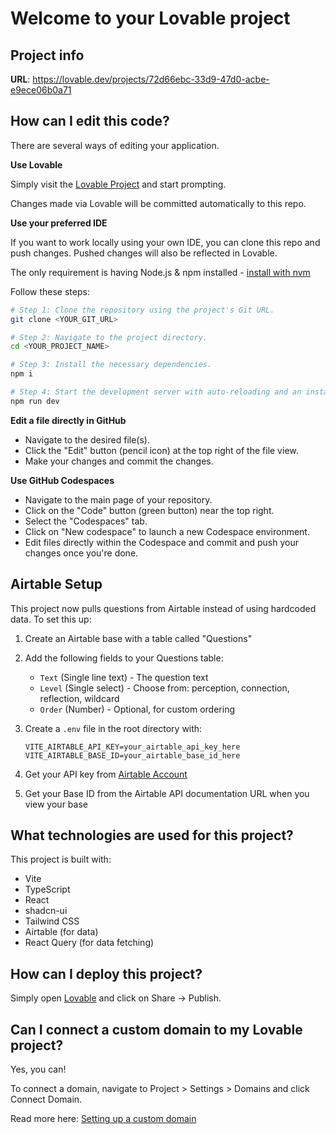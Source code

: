 # Welcome to your Lovable project

## Project info

**URL**: https://lovable.dev/projects/72d66ebc-33d9-47d0-acbe-e9ece06b0a71

## How can I edit this code?

There are several ways of editing your application.

**Use Lovable**

Simply visit the [Lovable Project](https://lovable.dev/projects/72d66ebc-33d9-47d0-acbe-e9ece06b0a71) and start prompting.

Changes made via Lovable will be committed automatically to this repo.

**Use your preferred IDE**

If you want to work locally using your own IDE, you can clone this repo and push changes. Pushed changes will also be reflected in Lovable.

The only requirement is having Node.js & npm installed - [install with nvm](https://github.com/nvm-sh/nvm#installing-and-updating)

Follow these steps:

```sh
# Step 1: Clone the repository using the project's Git URL.
git clone <YOUR_GIT_URL>

# Step 2: Navigate to the project directory.
cd <YOUR_PROJECT_NAME>

# Step 3: Install the necessary dependencies.
npm i

# Step 4: Start the development server with auto-reloading and an instant preview.
npm run dev
```

**Edit a file directly in GitHub**

- Navigate to the desired file(s).
- Click the "Edit" button (pencil icon) at the top right of the file view.
- Make your changes and commit the changes.

**Use GitHub Codespaces**

- Navigate to the main page of your repository.
- Click on the "Code" button (green button) near the top right.
- Select the "Codespaces" tab.
- Click on "New codespace" to launch a new Codespace environment.
- Edit files directly within the Codespace and commit and push your changes once you're done.

## Airtable Setup

This project now pulls questions from Airtable instead of using hardcoded data. To set this up:

1. Create an Airtable base with a table called "Questions"
2. Add the following fields to your Questions table:
   - `Text` (Single line text) - The question text
   - `Level` (Single select) - Choose from: perception, connection, reflection, wildcard
   - `Order` (Number) - Optional, for custom ordering

3. Create a `.env` file in the root directory with:
   ```
   VITE_AIRTABLE_API_KEY=your_airtable_api_key_here
   VITE_AIRTABLE_BASE_ID=your_airtable_base_id_here
   ```

4. Get your API key from [Airtable Account](https://airtable.com/account)
5. Get your Base ID from the Airtable API documentation URL when you view your base

## What technologies are used for this project?

This project is built with:

- Vite
- TypeScript
- React
- shadcn-ui
- Tailwind CSS
- Airtable (for data)
- React Query (for data fetching)

## How can I deploy this project?

Simply open [Lovable](https://lovable.dev/projects/72d66ebc-33d9-47d0-acbe-e9ece06b0a71) and click on Share -> Publish.

## Can I connect a custom domain to my Lovable project?

Yes, you can!

To connect a domain, navigate to Project > Settings > Domains and click Connect Domain.

Read more here: [Setting up a custom domain](https://docs.lovable.dev/tips-tricks/custom-domain#step-by-step-guide)
